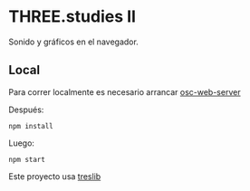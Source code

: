 # THREE.studies II 

Sonido y gráficos en el navegador.

## Local

Para correr localmente es necesario arrancar [osc-web-server](https://github.com/EmilioOcelotl/osc-web-server)

Después:

``npm install``

Luego:

``npm start``

Este proyecto usa [treslib](https://github.com/EmilioOcelotl/treslib)
